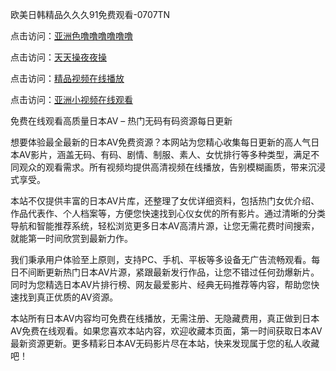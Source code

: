 
欧美日韩精品久久久91免费观看-0707TN

点击访问：<a href="https://bered.pages.dev/">亚洲色噜噜噜噜噜噜</a>

点击访问：<a href="https://rtj-3zo.pages.dev/">天天操夜夜操</a>

点击访问：<a href="https://tfda.pages.dev/">精品视频在线播放</a>

点击访问：<a href="https://gda-c7m.pages.dev/">亚洲小视频在线观看</a>


免费在线观看高质量日本AV – 热门无码有码资源每日更新

想要体验最全最新的日本AV免费资源？本网站为您精心收集每日更新的高人气日本AV影片，涵盖无码、有码、剧情、制服、素人、女忧排行等多种类型，满足不同观众的观看需求。所有视频均提供高清视频在线播放，告别模糊画质，带来沉浸式享受。

本站不仅提供丰富的日本AV片库，还整理了女优详细资料，包括热门女优介绍、作品代表作、个人档案等，方便您快速找到心仪女优的所有影片。通过清晰的分类导航和智能推荐系统，轻松浏览更多日本AV高清片源，让您无需花费时间搜索，就能第一时间欣赏到最新力作。

我们秉承用户体验至上原则，支持PC、手机、平板等多设备无广告流畅观看。每日不间断更新热门日本AV片源，紧跟最新发行作品，让您不错过任何劲爆新片。同时为您精选日本AV片排行榜、网友最爱影片、经典无码推荐等内容，帮助您快速找到真正优质的AV资源。

本站所有日本AV内容均可免费在线播放，无需注册、无隐藏费用，真正做到日本AV免费在线观看。如果您喜欢本站内容，欢迎收藏本页面，第一时间获取日本AV最新资源更新。更多精彩日本AV无码影片尽在本站，快来发现属于您的私人收藏吧！


<span style="display:none;">[Canonical link] (https://github.com/dtnnn2611/00008 ）</span>
